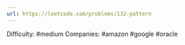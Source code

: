 ```yaml
---
url: https://leetcode.com/problems/132-pattern
---
```


Difficulty: #medium
Companies: #amazon #google #oracle